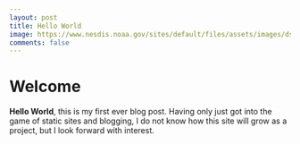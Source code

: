 ```yaml
---
layout: post
title: Hello World
image: https://www.nesdis.noaa.gov/sites/default/files/assets/images/dscovr_epic_moontransitfull.gif
comments: false
---
```


# Welcome

**Hello World**, this is my first ever blog post. Having only just got into the game of static sites and blogging, I do not know how this site will grow as a project, but I look forward with interest.
